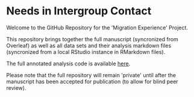 # Needs in Intergroup Contact

Welcome to the GitHub Repository for the 'Migration Experience' Project.

This repository brings together the full manuscript (syncronized from Overleaf) as well as all data sets and their analysis markdown files (syncronized from a local RStudio instance in RMarkdown files).

The full annotated analysis code is available [here](https://janniscodes.github.io/intergroup-contact-needs/Supplemental-Material-B-Annotated-Analysis).

Please note that the full repository will remain 'private' until after the manuscript has been accepted for publication (to allow for blind peer review).

<!-- <form action="https://janniscodes.github.io/acculturation-review/Supplemental%20Material%20B%20-%20Annotated%20Analysis.html" method="get" target="_blank"><button type="submit">Annotated Analysis</button></form> -->
